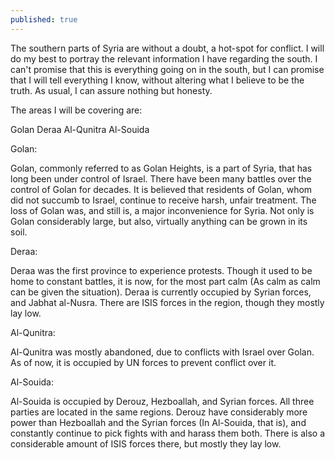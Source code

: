 ```yaml
---
published: true
---
```

The southern parts of Syria are without a doubt, a hot-spot for conflict. I will do my best to portray the relevant information I have regarding the south. I can't promise that this is everything going on in the south, but I can promise that I will tell everything I know, without altering what I believe to be the truth. As usual, I can assure nothing but honesty. 

The areas I will be covering are:

Golan
Deraa
Al-Qunitra
Al-Souida

Golan:

Golan, commonly referred to as Golan Heights, is a part of Syria, that has long been under control of Israel. There have been many battles over the control of Golan for decades. It is believed that residents of Golan, whom did not succumb to Israel, continue to receive harsh, unfair treatment. 
The loss of Golan was, and still is, a major inconvenience for Syria. Not only is Golan considerably large, but also, virtually anything can be grown in its soil. 

Deraa:

Deraa was the first province to experience protests. Though it used to be home to constant battles, it is now, for the most part calm (As calm as calm can be given the situation).
Deraa is currently occupied by Syrian forces, and Jabhat al-Nusra. 
There are ISIS forces in the region, though they mostly lay low. 

Al-Qunitra:

Al-Qunitra was mostly abandoned, due to conflicts with Israel over Golan. 
As of now, it is occupied by UN forces to prevent conflict over it. 

Al-Souida:

Al-Souida is occupied by Derouz, Hezboallah, and Syrian forces. All three parties are located in the same regions. 
Derouz have considerably more power than Hezboallah and the Syrian forces (In Al-Souida, that is), and constantly continue to pick fights with and harass them both. 
There is also a considerable amount of ISIS forces there, but mostly they lay low.
